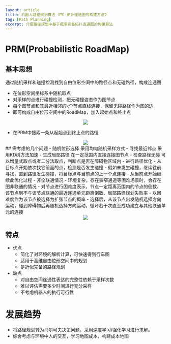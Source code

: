 ```yaml
---
layout: article
title: 机器人路径规划算法（四）拓扑连通图的构建方法2
tag: [Path Planning]
excerpt: 介绍路径规划中基于概率完备拓扑连通图的构建算法
---
```

# PRM(Probabilistic RoadMap)

## 基本思想
通过随机采样和碰撞检测找到自由位形空间中的路径点和无碰路径，构成连通图

- 在位形空间坐标系中随机取点
- 对采样的点进行碰撞检测，把无碰撞姿态作为图节点
- 每个图节点和其最近相邻的k个节点直线连接，保留无碰路径作为图的边
- 即可构成自由位形空间中的RoadMap，加入起始点和终止点

<div style="text-align: center"><img src="https://cdn.jsdelivr.net/gh/Mronne/MarkDownImg/img/20200326110745.jpg"/></div>

- 在PRM中搜索一条从起始点到终止点的路径

<div style="text-align: center"><img src="https://cdn.jsdelivr.net/gh/Mronne/MarkDownImg/img/20200326105705.jpg"/></div>
## 需考虑的几个问题
- 随机位形选择 采用均匀随机采样方式
- 寻找最近邻点 采用KD树方法加速
- 生成局部路径 在一定范围内直接连接图节点
- 检查路径无碰 可以增量式取点或者二分法取点，判断点是否在障碍物区域内
- 进行路径优化
    - 从目标点开始依次找它前面的点，检测是否发生碰撞
    - 假如未发生碰撞，继续往前寻找，直到路径发生碰撞，将目标点与当前点的上一个点连接
    - 从当前点开始继续此优化过程
- 非全联通情况
    - 环境复杂，存在狭窄通道等困难场景时，会存在图非联通的情况
    - 对节点进行困难度表示，节点一定距离范围内的节点的倒数、该节点到不与该节点联通的最近连通单元距离倒数、局部路径规划失败率
    - 以困难度作为该节点被选择为扩张节点的概率
    - 选择后，从该节点出发随机选择方向运动，碰到障碍物后再随机选择方向运动，循环若干次直至成功建立与其他联通单元的连接

<div style="text-align: center"><img src="https://cdn.jsdelivr.net/gh/Mronne/MarkDownImg/img/20200326110138.png"/></div>

## 特点
- 优点
    - 简化了对环境的解析计算，可快速得到行车图
    - 适用于高维自由位形空间中的规划
    - 是近似完备的路径规划
- 缺点
    - 对自由空间连通性表达的完整性依赖于采样次数
    - 难以评估需要多少时间进行充分采样
    - 不考虑机器人的执行可行性



# 发展趋势
- 将路径规划转为马尔可夫决策问题，采用深度学习/强化学习进行求解。
- 综合考虑与环境中人的交互，学习地图成本，构建成本地图
